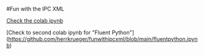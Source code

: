 #Fun with the IPC XML

[Check the colab ipynb](https://github.com/herrkrueger/funwithipcxml/blob/main/ipcbrowser.ipynb)

[Check to second colab ipynb for "Fluent Python"] (https://github.com/herrkrueger/funwithipcxml/blob/main/fluentpython.ipynb)
